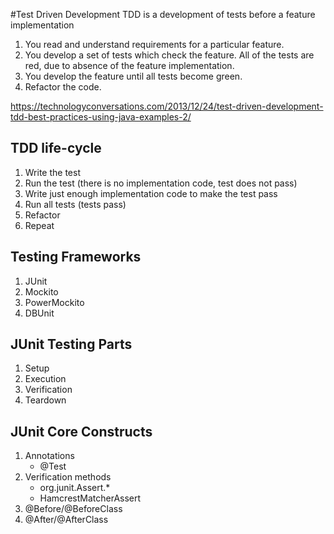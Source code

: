 #Test Driven Development
TDD is a development of tests before a feature implementation

1. You read and understand requirements for a particular feature.
2. You develop a set of tests which check the feature. All of the tests are red, due to absence of the feature implementation.
3. You develop the feature until all tests become green.
4. Refactor the code.

https://technologyconversations.com/2013/12/24/test-driven-development-tdd-best-practices-using-java-examples-2/

## TDD life-cycle
1. Write the test
2. Run the test (there is no implementation code, test does not pass)
3. Write just enough implementation code to make the test pass
4. Run all tests (tests pass)
5. Refactor
6. Repeat

## Testing Frameworks
1. JUnit
2. Mockito
3. PowerMockito
4. DBUnit

## JUnit Testing Parts
1. Setup
2. Execution
3. Verification
4. Teardown

## JUnit Core Constructs
1. Annotations
   * @Test
2. Verification methods
   * org.junit.Assert.*
   * HamcrestMatcherAssert
3. @Before/@BeforeClass
4. @After/@AfterClass


